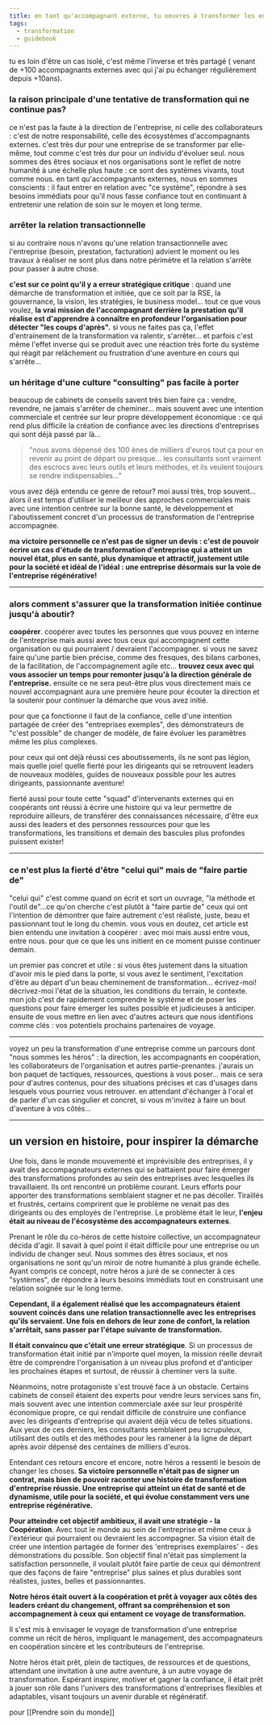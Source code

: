 ```yaml
---
title: en tant qu'accompagnant externe, tu oeuvres à transformer les entreprises, mais ça coince et ça te frustre beaucoup?
tags:
  - transformation
  - guidebook
---
```

tu es loin d'être un cas isolé, c'est même l'inverse et très partagé ( venant de +100 accompagnants externes avec qui j'ai pu échanger régulièrement depuis +10ans).

### la raison principale d'une tentative de transformation qui ne continue pas? 
ce n'est pas la faute à la direction de l'entreprise, ni celle des collaborateurs : c'est de notre responsabilité, celle des écosystèmes d'accompagnants externes.
c'est très dur pour une entreprise de se transformer par elle-même, tout comme c'est très dur pour un individu d'évoluer seul.
nous sommes des êtres sociaux et nos organisations sont le reflet de notre humanité à une échelle plus haute : ce sont des systèmes vivants, tout comme nous.
en tant qu'accompagnants externes, nous en sommes conscients : il faut entrer en relation avec "ce système", répondre à ses besoins immédiats pour qu'il nous fasse confiance tout en continuant à entretenir une relation de soin sur le moyen et long terme.

### arrêter la relation transactionnelle
si au contraire nous n'avons qu'une relation transactionnelle avec l'entreprise (besoin, prestation, facturation) advient le moment ou les travaux à réaliser ne sont plus dans notre périmètre et la relation s'arrête pour passer à autre chose.

**c'est sur ce point qu'il y a erreur stratégique critique** : quand une démarche de transformation et initiée, que ce soit par la RSE, la gouvernance, la vision, les stratégies, le business model... tout ce que vous voulez, **la vrai mission de l'accompagnant derrière la prestation qu'il réalise est d'apprendre à connaître en profondeur l'organisation pour détecter "les coups d'après".**
si vous ne faites pas ça, l'effet d'entrainement de la transformation va ralentir, s'arrêter... et parfois c'est même l'effet inverse qui se produit avec une réaction très forte du système qui réagit par relâchement ou frustration d'une aventure en cours qui s'arrête...

### un héritage d'une culture "consulting" pas facile à porter
beaucoup de cabinets de conseils savent très bien faire ça : vendre, revendre, ne jamais s'arrêter de cheminer... mais souvent avec une intention commerciale et centrée sur leur propre développement économique : ce qui rend plus difficile la création de confiance avec les directions d'entreprises qui sont déjà passé par là...

>"nous avons dépensé des 100 ènes de milliers d'euros tout ça pour en revenir au point de départ ou presque... les consultants sont vraiment des escrocs avec leurs outils et leurs méthodes, et ils veulent toujours se rendre indispensables..."

vous avez déjà entendu ce genre de retour? moi aussi très, trop souvent... alors il est temps d'utiliser le meilleur des approches commerciales mais avec une intention centrée sur la bonne santé, le développement et l'aboutissement concret d'un processus de transformation de l'entreprise accompagnée.

**ma victoire personnelle ce n'est pas de signer un devis : c'est de pouvoir écrire un cas d'étude de transformation d'entreprise qui a atteint un nouvel état, plus en santé, plus dynamique et attractif, justement utile pour la société et idéal de l'idéal : une entreprise désormais sur la voie de l'entreprise régénérative!**

---

### alors comment s'assurer que la transformation initiée continue jusqu'à aboutir?

**coopérer**. coopérer avec toutes les personnes que vous pouvez en interne de l'entreprise mais aussi avec tous ceux qui accompagnent cette organisation ou qui pourraient / devraient l'accompagner.
si vous ne savez faire qu'une partie bien précise, comme des fresques, des bilans carbones, de la facilitation, de l'accompagnement agile etc... **trouvez ceux avec qui vous associer un temps pour remonter jusqu'à la direction générale de l'entreprise.**
ensuite ce ne sera peut-être plus vous directement mais ce nouvel accompagnant aura une première heure pour écouter la direction et la soutenir pour continuer la démarche que vous avez initié.

pour que ça fonctionne il faut de la confiance, celle d'une intention partagée de créer des "entreprises exemples", des démonstrateurs de "c'est possible" de changer de modèle, de faire évoluer les paramètres même les plus complexes.

pour ceux qui ont déjà réussi ces aboutissements, ils ne sont pas légion, mais quelle joie! quelle fierté pour les dirigeants qui se retrouvent leaders de nouveaux modèles, guides de nouveaux possible pour les autres dirigeants, passionnante aventure!

fierté aussi pour toute cette "squad" d'intervenants externes qui en coopérants ont réussi à écrire une histoire qui va leur permettre de reproduire ailleurs, de transférer des connaissances nécessaire, d'être eux aussi des leaders et des personnes ressources pour que les transformations, les transitions et demain des bascules plus profondes puissent exister!

---

### ce n'est plus la fierté d'être "celui qui" mais de "faire partie de"

"celui qui" c'est comme quand on écrit et sort un ouvrage, "la méthode et l'outil de"...ce qu'on cherche c'est plutôt à "faire partie de" ceux qui ont l'intention de démontrer que faire autrement c'est réaliste, juste, beau et passionnant tout le long du chemin.
vous vous en doutez, cet article est bien entendu une invitation à coopérer : avec moi mais aussi entre vous, entre nous. pour que ce que les uns initient en ce moment puisse continuer demain.

un premier pas concret et utile : si vous êtes justement dans la situation d'avoir mis le pied dans la porte, si vous avez le sentiment, l'excitation d'être au départ d'un beau cheminement de transformation... écrivez-moi!
décrivez-moi l'état de la situation, les conditions du terrain, le contexte. mon job c'est de rapidement comprendre le système et de poser les questions pour faire émerger les suites possible et judicieuses à anticiper.
ensuite de vous mettre en lien avec d'autres acteurs que nous identifions comme clés : vos potentiels prochains partenaires de voyage.

---

voyez un peu la transformation d'une entreprise comme un parcours dont "nous sommes les héros" : la direction, les accompagnants en coopération, les collaborateurs de l'organisation et autres partie-prenantes.
j'aurais un bon paquet de tactiques, ressources, questions à vous poser... mais ce sera pour d'autres contenus, pour des situations précises et cas d'usages dans lesquels vous pourriez vous retrouver.
en attendant d'échanger à l'oral et de parler d'un cas singulier et concret, si vous m'invitez à faire un bout d'aventure à vos côtés...

---

## un version en histoire, pour inspirer la démarche

Une fois, dans le monde mouvementé et imprévisible des entreprises, il y avait des accompagnateurs externes qui se battaient pour faire émerger des transformations profondes au sein des entreprises avec lesquelles ils travaillaient. Ils ont rencontré un problème courant. Leurs efforts pour apporter des transformations semblaient stagner et ne pas décoller. Tiraillés et frustrés, certains comprirent que le problème ne venait pas des dirigeants ou des employés de l'entreprise. Le problème était le leur, **l'enjeu était au niveau de l'écosystème des accompagnateurs externes**.

Prenant le rôle du co-héros de cette histoire collective, un accompagnateur décida d'agir. Il savait à quel point il était difficile pour une entreprise ou un individu de changer seul. Nous sommes des êtres sociaux, et nos organisations ne sont qu'un miroir de notre humanité à plus grande échelle. Ayant compris ce concept, notre héros a juré de se connecter à ces "systèmes", de répondre à leurs besoins immédiats tout en construisant une relation soignée sur le long terme.

**Cependant, il a également réalisé que les accompagnateurs étaient souvent coincés dans une relation transactionnelle avec les entreprises qu'ils servaient. Une fois en dehors de leur zone de confort, la relation s'arrêtait, sans passer par l'étape suivante de transformation.**

**Il était convaincu que c'était une erreur stratégique**. Si un processus de transformation était initié par n'importe quel moyen, la mission réelle devrait être de comprendre l'organisation à un niveau plus profond et d'anticiper les prochaines étapes et surtout, de réussir à cheminer vers la suite.

Néanmoins, notre protagoniste s'est trouvé face à un obstacle. Certains cabinets de conseil étaient des experts pour vendre leurs services sans fin, mais souvent avec une intention commerciale axée sur leur prospérité économique propre, ce qui rendait difficile de construire une confiance avec les dirigeants d'entreprise qui avaient déjà vécu de telles situations. Aux yeux de ces derniers, les consultants semblaient peu scrupuleux, utilisant des outils et des méthodes pour les ramener à la ligne de départ après avoir dépensé des centaines de milliers d'euros.

Entendant ces retours encore et encore, notre héros a ressenti le besoin de changer les choses. **Sa victoire personnelle n'était pas de signer un contrat, mais bien de pouvoir raconter une histoire de transformation d'entreprise réussie. Une entreprise qui atteint un état de santé et de dynamisme, utile pour la société, et qui évolue constamment vers une entreprise régénérative.**

**Pour atteindre cet objectif ambitieux, il avait une stratégie - la Coopération**. Avec tout le monde au sein de l'entreprise et même ceux à l'extérieur qui pourraient ou devraient les accompagner. Sa vision était de créer une intention partagée de former des 'entreprises exemplaires' - des démonstrations du possible. Son objectif final n'était pas simplement la satisfaction personnelle, il voulait plutôt faire partie de ceux qui démontrent que des façons de faire "entreprise" plus saines et plus durables sont réalistes, justes, belles et passionnantes.

**Notre héros était ouvert à la coopération et prêt à voyager aux côtés des leaders créant du changement, offrant sa compréhension et son accompagnement à ceux qui entament ce voyage de transformation.**

Il s'est mis à envisager le voyage de transformation d'une entreprise comme un récit de héros, impliquant le management, des accompagnateurs en coopération sincère et les contributeurs de l'entreprise.

Notre héros était prêt, plein de tactiques, de ressources et de questions, attendant une invitation à une autre aventure, à un autre voyage de transformation. Espérant inspirer, motiver et gagner la confiance, il était prêt à jouer son rôle dans l'univers des transformations d'entreprises flexibles et adaptables, visant toujours un avenir durable et régénératif.

pour [[Prendre soin du monde]]